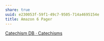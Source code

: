 ```yaml
---
share: true
uuid: e230053f-59f1-49c7-9505-714a4695154e
title: Amazon 6 Pager
---
```

[Catechism DB · Catechisms](https://coda.io/d/Catechism-DB_dDI977il1RE/Catechisms_sumC5#Catechisms_tuH9R/r13&view=modal)
